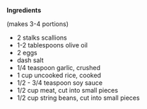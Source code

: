 __Ingredients__

(makes 3-4 portions)

- 2 stalks scallions
- 1-2 tablespoons olive oil
- 2 eggs
- dash salt
- 1/4 teaspoon garlic, crushed
- 1 cup uncooked rice, cooked
- 1/2 - 3/4 teaspoon soy sauce
- 1/2 cup meat, cut into small pieces
- 1/2 cup string beans, cut into small pieces
